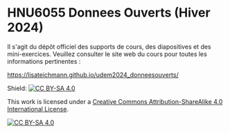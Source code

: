 # HNU6055 Donnees Ouverts (Hiver 2024)

Il s'agit du dépôt officiel des supports de cours, des diapositives et des mini-exercices. 
Veuillez consulter le site web du cours pour toutes les informations pertinentes :

https://lisateichmann.github.io/udem2024_donneesouverts/

Shield: [![CC BY-SA 4.0][cc-by-sa-shield]][cc-by-sa]

This work is licensed under a
[Creative Commons Attribution-ShareAlike 4.0 International License][cc-by-sa].

[![CC BY-SA 4.0][cc-by-sa-image]][cc-by-sa]

[cc-by-sa]: http://creativecommons.org/licenses/by-sa/4.0/
[cc-by-sa-image]: https://licensebuttons.net/l/by-sa/4.0/88x31.png
[cc-by-sa-shield]: https://img.shields.io/badge/License-CC%20BY--SA%204.0-lightgrey.svg
